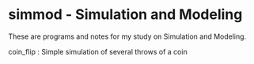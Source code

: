 # simmod - Simulation and Modeling

These are programs and notes for my
study on Simulation and Modeling.


coin\_flip
: Simple simulation of several throws of a coin
